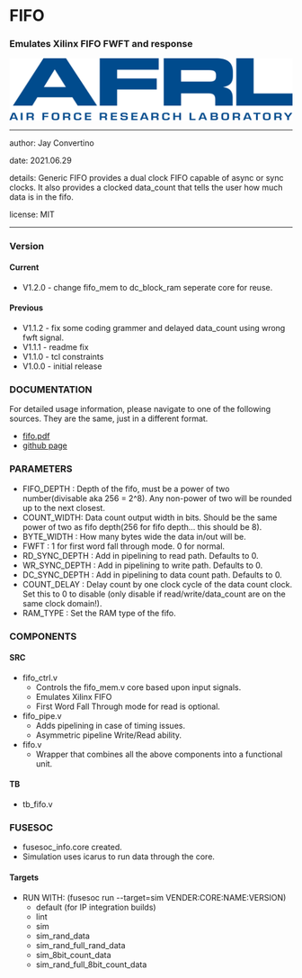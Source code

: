 # FIFO
### Emulates Xilinx FIFO FWFT and response

![image](docs/manual/img/AFRL.png)

---

   author: Jay Convertino  
   
   date: 2021.06.29  
   
   details: Generic FIFO provides a dual clock FIFO capable of async or sync clocks. It also provides a clocked data_count that tells the user how much data is in the fifo.  
   
   license: MIT   
   
---

### Version
#### Current
  - V1.2.0 - change fifo_mem to dc_block_ram seperate core for reuse.

#### Previous
  - V1.1.2 - fix some coding grammer and delayed data_count using wrong fwft signal.
  - V1.1.1 - readme fix
  - V1.1.0 - tcl constraints
  - V1.0.0 - initial release

### DOCUMENTATION
  For detailed usage information, please navigate to one of the following sources. They are the same, just in a different format.

  - [fifo.pdf](docs/manual/fifo.pdf)
  - [github page](https://johnathan-convertino-afrl.github.io/fifo/)
  
### PARAMETERS

* FIFO_DEPTH : Depth of the fifo, must be a power of two number(divisable aka 256 = 2^8). Any non-power of two will be rounded up to the next closest.
* COUNT_WIDTH: Data count output width in bits. Should be the same power of two as fifo depth(256 for fifo depth... this should be 8).
* BYTE_WIDTH : How many bytes wide the data in/out will be.
* FWFT       : 1 for first word fall through mode. 0 for normal.
* RD_SYNC_DEPTH : Add in pipelining to read path. Defaults to 0.
* WR_SYNC_DEPTH : Add in pipelining to write path. Defaults to 0.
* DC_SYNC_DEPTH : Add in pipelining to data count path. Defaults to 0.
* COUNT_DELAY   : Delay count by one clock cycle of the data count clock. Set this to 0 to disable (only disable if read/write/data_count are on the same clock domain!).
* RAM_TYPE      : Set the RAM type of the fifo.

### COMPONENTS
#### SRC

* fifo_ctrl.v
  * Controls the fifo_mem.v core based upon input signals.
  * Emulates Xilinx FIFO
  * First Word Fall Through mode for read is optional.
* fifo_pipe.v
  * Adds pipelining in case of timing issues.
  * Asymmetric pipeline Write/Read ability.
* fifo.v
  * Wrapper that combines all the above components into a functional unit.
  
#### TB

* tb_fifo.v
  
### FUSESOC

* fusesoc_info.core created.
* Simulation uses icarus to run data through the core.

#### Targets

* RUN WITH: (fusesoc run --target=sim VENDER:CORE:NAME:VERSION)
  - default (for IP integration builds)
  - lint
  - sim
  - sim_rand_data
  - sim_rand_full_rand_data
  - sim_8bit_count_data
  - sim_rand_full_8bit_count_data
